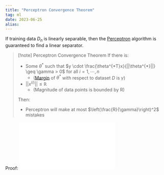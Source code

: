 ```yaml
---
title: "Perceptron Convergence Theorem"
tag: ml
date: 2023-06-25
alias: 
---
```


If training data $D_n$ is linearly separable, then the [Perceptron](ML/Perceptron.md) algorithm is guaranteed to find a linear separator.

>[!note] Perceptron Convergence Theorem
>If there is:
>- Some $\theta^{*}$ such that $y \cdot \frac{\theta^{*T}x}{||\theta^{*}||} \geq \gamma > 0$ for all $i = 1, \cdots, n$
>	- ([Margin](ML/Margin.md) of $\theta^{*}$ with respect to dataset $D$ is $\gamma$)
>- $||x^{(i)}|| \leq \mathbb{R}$
>	- (Magnitude of data points is bounded by R)
>
>Then:
>- Perceptron will make at most $\left(\frac{R}{\gamma}\right)^2$ mistakes

Proof:
![Perception_Convergence_Proof](ML/attachments/Perception_Convergence_Proof.pdf)

